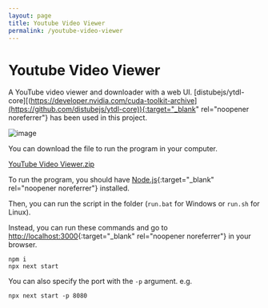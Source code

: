 ```yaml
---
layout: page
title: Youtube Video Viewer
permalink: /youtube-video-viewer
---
```


# Youtube Video Viewer
A YouTube video viewer and downloader with a web UI. [distubejs/ytdl-core][(https://developer.nvidia.com/cuda-toolkit-archive](https://github.com/distubejs/ytdl-core)){:target="_blank" rel="noopener noreferrer"} has been used in this project.

![image](https://github.com/user-attachments/assets/95738eba-f1da-43c9-9ecb-a6dea19bad59)

You can download the file to run the program in your computer.

[YouTube Video Viewer.zip](https://github.com/user-attachments/files/19402314/YouTube.Video.Viewer.zip)

To run the program, you should have [Node.js](https://nodejs.org){:target="_blank" rel="noopener noreferrer"} installed.

Then, you can run the script in the folder (`run.bat` for Windows or `run.sh` for Linux).

Instead, you can run these commands and go to [http://localhost:3000](http://localhost:3000){:target="_blank" rel="noopener noreferrer"} in your browser.
```
npm i
npx next start
```

You can also specify the port with the `-p` argument. e.g.
```
npx next start -p 8080
```
